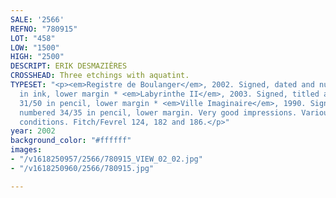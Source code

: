 ```yaml
---
SALE: '2566'
REFNO: "780915"
LOT: "458"
LOW: "1500"
HIGH: "2500"
DESCRIPT: ERIK DESMAZIÈRES
CROSSHEAD: Three etchings with aquatint.
TYPESET: "<p><em>Registre de Boulanger</em>, 2002. Signed, dated and numbered 57/90
  in ink, lower margin * <em>Labyrinthe II</em>, 2003. Signed, titled and numbered
  31/50 in pencil, lower margin * <em>Ville Imaginaire</em>, 1990. Signed, dated and
  numbered 34/35 in pencil, lower margin. Very good impressions. Various sizes and
  conditions. Fitch/Fevrel 124, 182 and 186.</p>"
year: 2002
background_color: "#ffffff"
images:
- "/v1618250957/2566/780915_VIEW_02_02.jpg"
- "/v1618250960/2566/780915.jpg"

---
```

